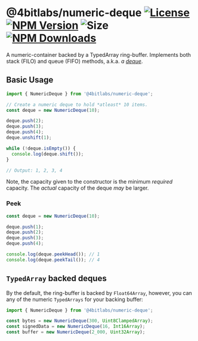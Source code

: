 # @4bitlabs/numeric-deque [![License][license]][npm] [![NPM Version][version]][npm] ![Size][size] [![NPM Downloads][dl]][npm]

[npm]: https://www.npmjs.com/package/@4bitlabs/numeric-deque
[version]: https://img.shields.io/npm/v/%404bitlabs%2Fnumeric-deque
[license]: https://img.shields.io/npm/l/%404bitlabs%2Fnumeric-deque
[dl]: https://img.shields.io/npm/dy/%404bitlabs%2Fnumeric-deque
[size]: https://img.shields.io/bundlephobia/min/%404bitlabs/numeric-deque

A numeric-container backed by a TypedArray ring-buffer. Implements both stack (FILO) and queue (FIFO) methods, a.k.a. _a [deque](https://en.wikipedia.org/wiki/Double-ended_queue)_.

## Basic Usage

```ts
import { NumericDeque } from '@4bitlabs/numeric-deque';

// Create a numeric deque to hold *atleast* 10 items.
const deque = new NumericDeque(10);

deque.push(2);
deque.push(3);
deque.push(4);
deque.unshift(1);

while (!deque.isEmpty()) {
  console.log(deque.shift());
}

// Output: 1, 2, 3, 4
```

Note, the capacity given to the constructor is the minimum _required_ capacity. The _actual_ capacity of the deque
_may_ be larger.

### Peek

```ts
const deque = new NumericDeque(10);

deque.push(1);
deque.push(2);
deque.push(3);
deque.push(4);

console.log(deque.peekHead()); // 1
console.log(deque.peekTail()); // 4
```

## `TypedArray` backed deques

By the default, the ring-buffer is backed by `Float64Array`, however, you can any of the numeric `TypedArrays` for your
backing buffer:

```ts
import { NumericDeque } from '@4bitlabs/numeric-deque';

const bytes = new NumericDeque(300, Uint8ClampedArray);
const signedData = new NumericDeque(16, Int16Array);
const buffer = new NumericDeque(2_000, Uint32Array);
```
